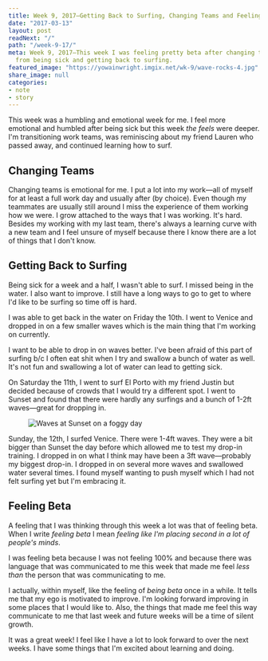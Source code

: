 ```yaml
---
title: Week 9, 2017—Getting Back to Surfing, Changing Teams and Feeling Beta
date: "2017-03-13"
layout: post
readNext: "/"
path: "/week-9-17/"
meta: Week 9, 2017—This week I was feeling pretty beta after changing teams, recovering
  from being sick and getting back to surfing.
featured_image: "https://yowainwright.imgix.net/wk-9/wave-rocks-4.jpg"
share_image: null
categories:
- note
- story
---
```


This week was a humbling and emotional week for me. I feel more emotional and humbled after being sick but this week _the feels_ were deeper. I'm transitioning work teams, was reminiscing about my friend Lauren who passed away, and continued learning how to surf.

## Changing Teams

Changing teams is emotional for me. I put a lot into my work—all of myself for at least a full work day and usually after (by choice). Even though my teammates are usually still around I miss the experience of them working how we were. I grow attached to the ways that I was working. It's hard. Besides my working with my last team, there's always a learning curve with a new team and I feel unsure of myself because there I know there are a lot of things that I don't know. 

## Getting Back to Surfing

Being sick for a week and a half, I wasn't able to surf. I missed being in the water. I also want to improve. I still have a long ways to go to get to where I'd like to be surfing so time off is hard. 

I was able to get back in the water on Friday the 10th. I went to Venice and dropped in on a few smaller waves which is the main thing that I'm working on currently. 

I want to be able to drop in on waves better. I've been afraid of this part of surfing b/c I often eat shit when I try and swallow a bunch of water as well. It's not fun and swallowing a lot of water can lead to getting sick. 

On Saturday the 11th, I went to surf El Porto with my friend Justin but decided because of crowds that I would try a different spot. I went to Sunset and found that there were hardly any surfings and a bunch of 1-2ft waves—great for dropping in. 

<figure>
  <img src="//yowainwright.imgix.net/wk-9/wave-rocks-3.jpg?w=800&h=800&crop=focalpoint&auto=format" alt="Waves at Sunset on a foggy day" />
</figure>

Sunday, the 12th, I surfed Venice. There were 1-4ft waves. They were a bit bigger than Sunset the day before which allowed me to test my drop-in training. I dropped in on what I think may have been a 3ft wave—probably my biggest drop-in. I dropped in on several more waves and swallowed water several times. I found myself wanting to push myself which I had not felt surfing yet but I'm embracing it. 

## Feeling Beta

A feeling that I was thinking through this week a lot was that of feeling beta. When I write _feeling beta_ I mean _feeling like I'm placing second in a lot of people's minds_. 

I was feeling beta because I was not feeling 100% and because there was language that was communicated to me this week that made me feel _less than_ the person that was communicating to me. 

I actually, within myself, like the feeling of _being beta_ once in a while. It tells me that my ego is motivated to improve. I'm looking forward improving in some places that I would like to. Also, the things that made me feel this way communicate to me that last week and future weeks will be a time of silent growth. 

It was a great week! I feel like I have a lot to look forward to over the next weeks. I have some things that I'm excited about learning and doing. 


